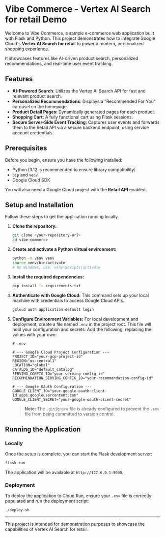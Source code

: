 # Vibe Commerce - Vertex AI Search for retail Demo

Welcome to Vibe Commerce, a sample e-commerce web application built with Flask and Python. This project demonstrates how to integrate Google Cloud's **Vertex AI Search for retail** to power a modern, personalized shopping experience.

It showcases features like AI-driven product search, personalized recommendations, and real-time user event tracking.

## Features

- **AI-Powered Search**: Utilizes the Vertex AI Search API for fast and relevant product search.
- **Personalized Recommendations**: Displays a "Recommended For You" carousel on the homepage.
- **Product Detail Pages**: Dynamically generated pages for each product.
- **Shopping Cart**: A fully functional cart using Flask sessions.
- **Secure Server-Side Event Tracking**: Captures user events and forwards them to the Retail API via a secure backend endpoint, using service account credentials.

## Prerequisites

Before you begin, ensure you have the following installed:

- Python (3.12 is recommended to ensure library compatibility)
- `pip` and `venv`
- Google Cloud SDK

You will also need a Google Cloud project with the **Retail API** enabled.

## Setup and Installation

Follow these steps to get the application running locally.

1.  **Clone the repository:**
    ```bash
    git clone <your-repository-url>
    cd vibe-commerce
    ```

2.  **Create and activate a Python virtual environment:**
    ```bash
    python -m venv venv
    source venv/bin/activate
    # On Windows, use: venv\Scripts\activate
    ```

3.  **Install the required dependencies:**
    ```bash
    pip install -r requirements.txt
    ```

4.  **Authenticate with Google Cloud:**
    This command sets up your local machine with credentials to access Google Cloud APIs.
    ```bash
    gcloud auth application-default login
    ```

5.  **Configure Environment Variables:**
    For local development and deployment, create a file named `.env` in the project root. This file will hold your configuration and secrets. Add the following, replacing the values with your own:

    ```
    # .env

    # --- Google Cloud Project Configuration ---
    PROJECT_ID="your-gcp-project-id"
    REGION="us-central1"
    LOCATION="global"
    CATALOG_ID="default_catalog"
    SERVING_CONFIG_ID="your-serving-config-id"
    RECOMMENDATION_SERVING_CONFIG_ID="your-recommendation-config-id"

    # --- Google OAuth Configuration ---
    GOOGLE_CLIENT_ID="your-google-oauth-client-id.apps.googleusercontent.com"
    GOOGLE_CLIENT_SECRET="your-google-oauth-client-secret"
    ```

    > **Note:** The `.gitignore` file is already configured to prevent the `.env` file from being committed to version control.

## Running the Application

### Locally
Once the setup is complete, you can start the Flask development server:

```bash
flask run
```

The application will be available at `http://127.0.0.1:5000`.

### Deployment
To deploy the application to Cloud Run, ensure your `.env` file is correctly populated and run the deployment script:

```bash
./deploy.sh
```

---

This project is intended for demonstration purposes to showcase the capabilities of Vertex AI Search for retail.
